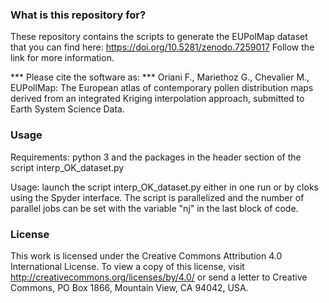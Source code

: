 ### What is this repository for? ###

These repository contains the scripts to generate the EUPolMap dataset that you can find here: https://doi.org/10.5281/zenodo.7259017
Follow the link for more information.

*** Please cite the software as: ***
Oriani F., Mariethoz G., Chevalier M., EUPollMap: The European atlas of contemporary pollen distribution maps derived from an integrated Kriging interpolation approach, submitted to Earth System Science Data.

### Usage ###

Requirements: python 3 and the packages in the header section of the script interp_OK_dataset.py

Usage: launch the script interp_OK_dataset.py either in one run or by cloks using the Spyder interface. The script is parallelized and the number of parallel jobs can be set with the variable "nj" in the last block of code.

### License ###

This work is licensed under the Creative Commons Attribution 4.0 International License. To view a copy of this license, visit http://creativecommons.org/licenses/by/4.0/ or send a letter to Creative Commons, PO Box 1866, Mountain View, CA 94042, USA.
